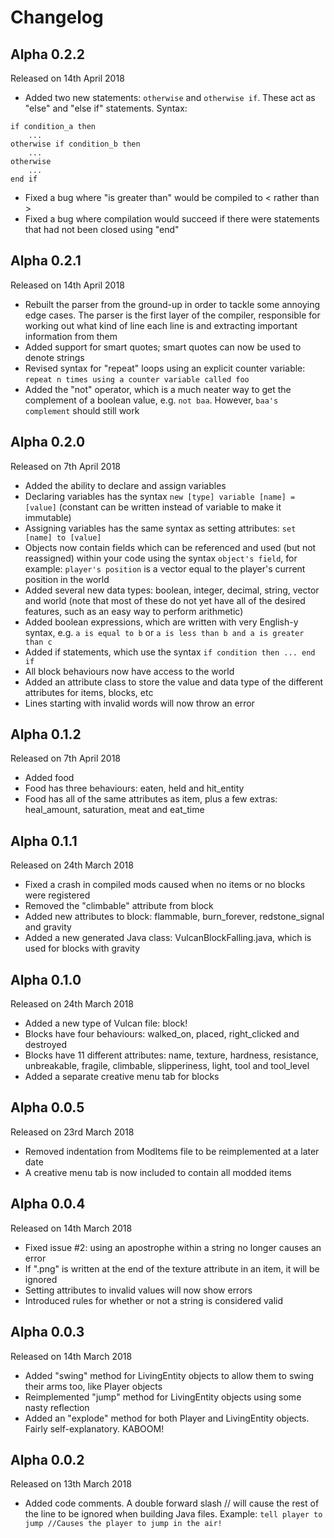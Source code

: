 # Changelog
## Alpha 0.2.2
Released on 14th April 2018
* Added two new statements: `otherwise` and `otherwise if`. These act as "else" and "else if" statements. Syntax:  
```
if condition_a then
    ...
otherwise if condition_b then
    ...
otherwise
    ...
end if
```
* Fixed a bug where "is greater than" would be compiled to < rather than >
* Fixed a bug where compilation would succeed if there were statements that had not been closed using  "end"

## Alpha 0.2.1
Released on 14th April 2018
* Rebuilt the parser from the ground-up in order to tackle some annoying edge cases. The parser is the first layer of the compiler, responsible for working out what kind of line each line is and extracting important information from them
* Added support for smart quotes; smart quotes can now be used to denote strings
* Revised syntax for "repeat" loops using an explicit counter variable: `repeat n times using a counter variable called foo`
* Added the "not" operator, which is a much neater way to get the complement of a boolean value, e.g. `not baa`. However, `baa's complement` should still work

## Alpha 0.2.0
Released on 7th April 2018
* Added the ability to declare and assign variables
* Declaring variables has the syntax `new [type] variable [name] = [value]` (constant can be written instead of variable to make it immutable)
* Assigning variables has the same syntax as setting attributes: `set [name] to [value]`
* Objects now contain fields which can be referenced and used (but not reassigned) within your code using the syntax `object's field`, for example: `player's position` is a vector equal to the player's current position in the world
* Added several new data types: boolean, integer, decimal, string, vector and world (note that most of these do not yet have all of the desired features, such as an easy way to perform arithmetic)
* Added boolean expressions, which are written with very English-y syntax, e.g. `a is equal to b` or `a is less than b and a is greater than c`
* Added if statements, which use the syntax `if condition then ... end if`
* All block behaviours now have access to the world
* Added an attribute class to store the value and data type of the different attributes for items, blocks, etc
* Lines starting with invalid words will now throw an error

## Alpha 0.1.2
Released on 7th April 2018
* Added food
* Food has three behaviours: eaten, held and hit_entity
* Food has all of the same attributes as item, plus a few extras: heal_amount, saturation, meat and eat_time

## Alpha 0.1.1
Released on 24th March 2018
* Fixed a crash in compiled mods caused when no items or no blocks were registered
* Removed the "climbable" attribute from block
* Added new attributes to block: flammable, burn_forever, redstone_signal and gravity
* Added a new generated Java class: VulcanBlockFalling.java, which is used for blocks with gravity

## Alpha 0.1.0
Released on 24th March 2018
* Added a new type of Vulcan file: block!
* Blocks have four behaviours: walked_on, placed, right_clicked and destroyed
* Blocks have 11 different attributes: name, texture, hardness, resistance, unbreakable, fragile, climbable, slipperiness, light, tool and tool_level
* Added a separate creative menu tab for blocks

## Alpha 0.0.5
Released on 23rd March 2018
* Removed indentation from ModItems file to be reimplemented at a later date
* A creative menu tab is now included to contain all modded items

## Alpha 0.0.4
Released on 14th March 2018
* Fixed issue #2: using an apostrophe within a string no longer causes an error
* If ".png" is written at the end of the texture attribute in an item, it will be ignored
* Setting attributes to invalid values will now show errors
* Introduced rules for whether or not a string is considered valid

## Alpha 0.0.3
Released on 14th March 2018
* Added "swing" method for LivingEntity objects to allow them to swing their arms too, like Player objects
* Reimplemented "jump" method for LivingEntity objects using some nasty reflection
* Added an "explode" method for both Player and LivingEntity objects. Fairly self-explanatory. KABOOM!

## Alpha 0.0.2
Released on 13th March 2018  
* Added code comments. A double forward slash // will cause the rest of the line to be ignored when building Java files. Example: `tell player to jump //Causes the player to jump in the air!`
